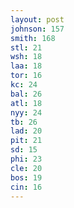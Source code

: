 ```yaml
---
layout: post
johnson: 157
smith: 168
stl: 21
wsh: 18
laa: 18
tor: 16
kc: 24
bal: 26
atl: 18
nyy: 24
tb: 26
lad: 20
pit: 21
sd: 15
phi: 23
cle: 20
bos: 19
cin: 16
---
```

